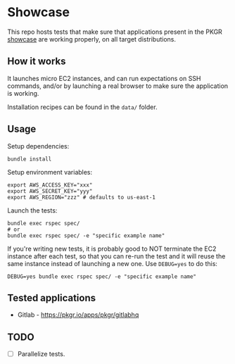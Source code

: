 # Showcase

This repo hosts tests that make sure that applications present in the PKGR [showcase](https://pkgr.io/showcase) are working properly, on all target distributions.

## How it works

It launches micro EC2 instances, and can run expectations on SSH commands, and/or by launching a real browser to make sure the application is working.

Installation recipes can be found in the `data/` folder.

## Usage

Setup dependencies:

    bundle install

Setup environment variables:

    export AWS_ACCESS_KEY="xxx"
    export AWS_SECRET_KEY="yyy"
    export AWS_REGION="zzz" # defaults to us-east-1

Launch the tests:

    bundle exec rspec spec/
    # or
    bundle exec rspec spec/ -e "specific example name"

If you're writing new tests, it is probably good to NOT terminate the EC2 instance after each test, so that you can re-run the test and it will reuse the same instance instead of launching a new one. Use `DEBUG=yes` to do this:

    DEBUG=yes bundle exec rspec spec/ -e "specific example name"

## Tested applications

* Gitlab - <https://pkgr.io/apps/pkgr/gitlabhq>

## TODO

* [ ] Parallelize tests.
